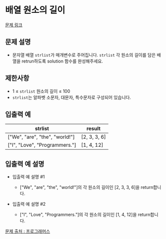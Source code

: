 # 배열 원소의 길이

[문제 링크](https://school.programmers.co.kr/learn/courses/30/lessons/120854)

## 문제 설명
- 문자열 배열 `strlist`가 매개변수로 주어집니다. `strlist` 각 원소의 길이를 담은 배열을 retrun하도록 solution 함수를 완성해주세요.

## 제한사항
- 1 ≤ `strlist` 원소의 길이 ≤ 100
- `strlist`는 알파벳 소문자, 대문자, 특수문자로 구성되어 있습니다.

## 입출력 예
|strlist|result|
|---|---|
|["We", "are", "the", "world!"]|[2, 3, 3, 6]|
|["I", "Love", "Programmers."]|[1, 4, 12]|

## 입출력 예 설명

- 입출력 예 설명 #1
  - ["We", "are", "the", "world!"]의 각 원소의 길이인 [2, 3, 3, 6]을 return합니다.


- 입출력 예 설명 #2
  - ["I", "Love", "Programmers."]의 각 원소의 길이인 [1, 4, 12]을 return합니다.

[문제 출처 : 프로그래머스](https://school.programmers.co.kr/learn/challenges?order=acceptance_desc&levels=0)
